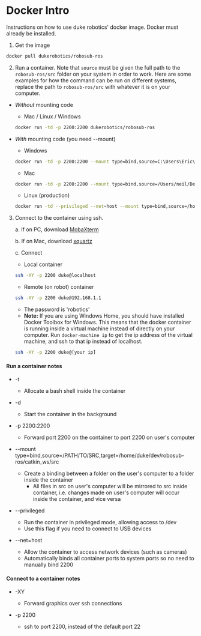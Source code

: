 # Docker Intro

Instructions on how to use duke robotics' docker image. Docker must already be installed.

1. Get the image
```bash
docker pull dukerobotics/robosub-ros
```

2. Run a container. Note that `source` must be given the full path to the `robosub-ros/src` folder on your system in order to work. Here are some examples for how the command can be run on different systems, replace the path to `robosub-ros/src` with whatever it is on your computer.

- *Without* mounting code
    * Mac / Linux / Windows
    ```bash
    docker run -td -p 2200:2200 dukerobotics/robosub-ros
    ```

- *With* mounting code (you need --mount)  
    * Windows
    ```bash
    docker run -td -p 2200:2200 --mount type=bind,source=C:\Users\Eric\Documents\Robotics\CS,target=/home/duke/dev/robosub-ros/src  dukerobotics/robosub-ros
    ```

    * Mac
    ```bash
    docker run -td -p 2200:2200 --mount type=bind,source=/Users/neil/Desktop/Code/robosub-ros/src,target=/home/duke/dev/robosub-ros/catkin_ws/src  dukerobotics/robosub-ros
    ```

    * Linux (production)
    ```bash
    docker run -td --privileged --net=host --mount type=bind,source=/home/robot/robosub-ros/src,target=/home/duke/dev/robosub-ros/catkin_ws/src  dukerobotics/robosub-ros
    ```
    


3. Connect to the container using ssh.

    a. If on PC, download [MobaXterm](https://mobaxterm.mobatek.net/)
  
    b. If on Mac, download [xquartz](https://www.xquartz.org/)
    
    c. Connect
    
    * Local container
    ```bash
    ssh -XY -p 2200 duke@localhost
    ```
    * Remote (on robot) container 
    ```bash
    ssh -XY -p 2200 duke@192.168.1.1
    ```
    * The password is 'robotics'
    * **Note:** If you are using Windows Home, you should have installed Docker Toolbox for Windows. This means that the docker container is running inside a virtual machine instead of directly on your computer. Run `docker-machine ip` to get the ip address of the virtual machine, and ssh to that ip instead of localhost.
    ```bash
    ssh -XY -p 2200 duke@[your ip]
    ```

#### Run a container notes
* -t
  * Allocate a bash shell inside the container

* -d
  * Start the container in the background

* -p 2200:2200
  * Forward port 2200 on the container to port 2200 on user's computer

* --mount type=bind,source=/PATH/TO/SRC,target=/home/duke/dev/robosub-ros/catkin_ws/src
  * Create a binding between a folder on the user's computer to a folder inside the container
    * All files in src on user's computer will be mirrored to src inside container, i.e. changes made on user's computer will occur inside the container, and vice versa

* --privileged
  * Run the container in privileged mode, allowing access to /dev
  * Use this flag if you need to connect to USB devices

* --net=host
    * Allow the container to access network devices (such as cameras)
    * Automatically binds all container ports to system ports so no need to manually bind 2200


#### Connect to a container notes
* -XY
  * Forward graphics over ssh connections

* -p 2200
  * ssh to port 2200, instead of the default port 22
